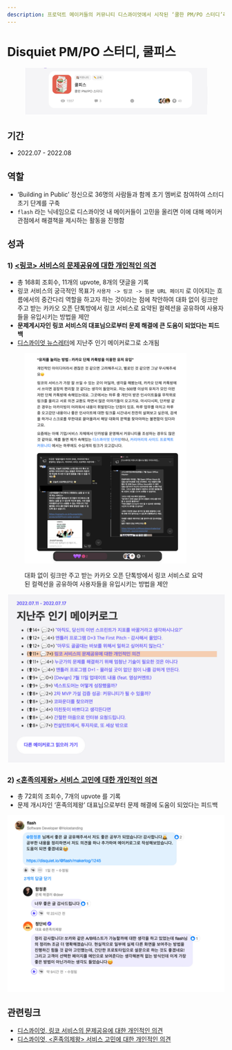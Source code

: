 ```yaml
---
description: 프로덕트 메이커들의 커뮤니티 디스콰이엇에서 시작된 ‘쿨한 PM/PO 스터디’라는 뜻의 스터디 모임에서 프로덕트 개선에 대한 글을 작성
---
```


# Disquiet PM/PO 스터디, 쿨피스

<figure><img src="../../.gitbook/assets/image (132).png" alt=""><figcaption></figcaption></figure>

## 기간

* 2022.07 - 2022.08

## **역할**

* ‘Building in Public’ 정신으로 36명의 사람들과 함께 초기 멤버로 참여하여 스터디 초기 단계를 구축
* `flash` 라는 닉네임으로 디스콰이엇 내 메이커들이 고민을 올리면 이에 대해 메이커 관점에서 해결책을 제시하는 활동을 진행함

## **성과**

### 1) [<링코> 서비스의 문제공유에 대한 개인적인 의견](https://disquiet.io/@flash/makerlog/1140)

* 총 168회 조회수, 11개의 upvote, 8개의 댓글을 기록
* 링코 서비스의 궁극적인 목표가 `사용자 -> 링코 -> 원본 URL 페이지` 로 이어지는 흐름에서의 중간다리 역할을 하고자 하는 것이라는 점에 착안하여 대화 없이 링크만 주고 받는 카카오 오픈 단톡방에서 링코 서비스로 요약된 컬렉션을 공유하여 사용자들을 유입시키는 방법을 제안
* **문제게시자인 링코 서비스의 대표님으로부터 문제 해결에 큰 도움이 되었다는 피드백**
* [디스콰이엇 뉴스레터](https://stibee.com/api/v1.0/emails/share/hBRs2GUbFdW7yxIHvJCGFPlVS2Vk0Mk=)에 지난주 인기 메이커로그로 소개됨

<figure><img src="../../.gitbook/assets/image (1).png" alt="" width="375"><figcaption><p>대화 없이 링크만 주고 받는 카카오 오픈 단톡방에서 링코 서비스로 요약된 컬렉션을 공유하여 사용자들을 유입시키는 방법을 제안</p></figcaption></figure>

![디스콰이엇 뉴스레터에 지난주 인기 메이커로그로 소개됨](../../.gitbook/assets/culpis-03.png)

### 2) [<혼족의제왕> 서비스 고민에 대한 개인적인 의견](https://disquiet.io/@flash/makerlog/1245)

* 총 72회의 조회수, 7개의 upvote 를 기록
* 문제 개시자인 ‘혼족의제왕’ 대표님으로부터 문제 해결에 도움이 되었다는 피드백

![문제 개시자인 ‘혼족의제왕’ 대표님으로부터 문제 해결에 도움이 되었다는 피드백](../../.gitbook/assets/culpis-06.png)

## 관련링크

* [디스콰이엇, 링코 서비스의 문제공유에 대한 개인적인 의견](https://disquiet.io/@flash/makerlog/1140)
* [디스콰이엇, <혼족의제왕> 서비스 고민에 대한 개인적인 의견](https://disquiet.io/@flash/makerlog/1245)
